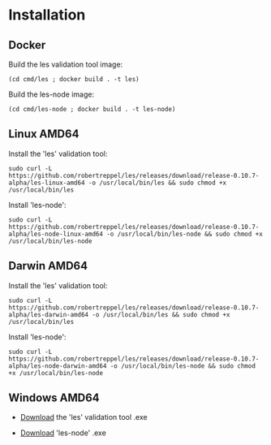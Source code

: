 # Installation

## Docker

Build the les validation tool image:

```(cd cmd/les ; docker build . -t les)```

Build the les-node image:

```(cd cmd/les-node ; docker build . -t les-node)```

## Linux AMD64

Install the 'les' validation tool:

```sudo curl -L https://github.com/robertreppel/les/releases/download/release-0.10.7-alpha/les-linux-amd64 -o /usr/local/bin/les && sudo chmod +x /usr/local/bin/les```

Install 'les-node':

```sudo curl -L https://github.com/robertreppel/les/releases/download/release-0.10.7-alpha/les-node-linux-amd64 -o /usr/local/bin/les-node && sudo chmod +x /usr/local/bin/les-node```

## Darwin AMD64

Install the 'les' validation tool:

```sudo curl -L https://github.com/robertreppel/les/releases/download/release-0.10.7-alpha/les-darwin-amd64 -o /usr/local/bin/les && sudo chmod +x /usr/local/bin/les```

Install 'les-node':

```sudo curl -L https://github.com/robertreppel/les/releases/download/release-0.10.7-alpha/les-node-darwin-amd64 -o /usr/local/bin/les-node && sudo chmod +x /usr/local/bin/les-node```

## Windows AMD64

* [Download](https://github.com/robertreppel/les/releases/download/release-0.10.7-alpha/les-windows-amd64.exe) the 'les' validation tool .exe

* [Download](https://github.com/robertreppel/les/releases/download/release-0.10.7-alpha/les-node-windows-amd64.exe) 'les-node' .exe

